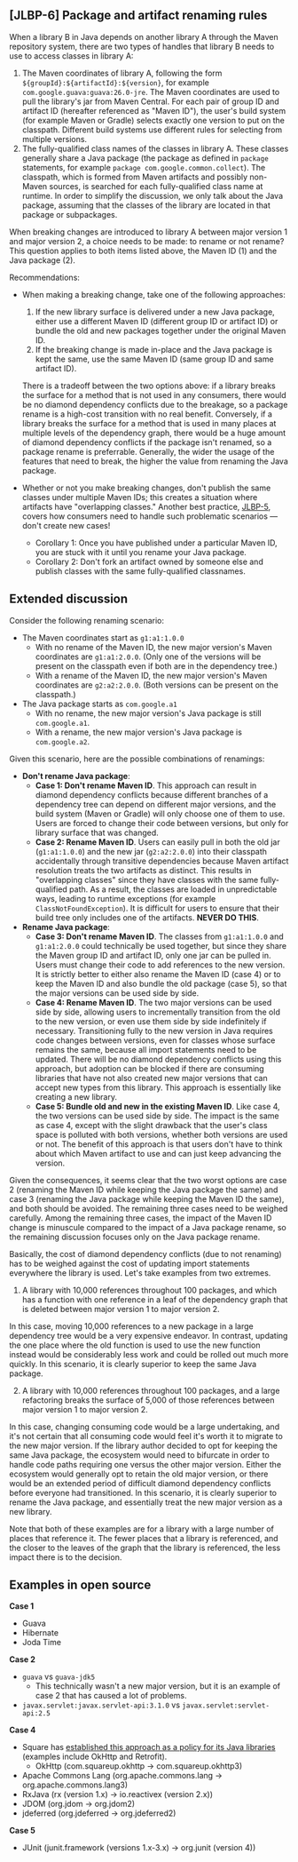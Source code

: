 [JLBP-6] Package and artifact renaming rules
--------------------------------------------

When a library B in Java depends on another library A through the Maven
repository system, there are two types of handles that library B needs to use to
access classes in library A:

1. The Maven coordinates of library A, following the form
   `${groupId}:${artifactId}:${version}`, for example
   `com.google.guava:guava:26.0-jre`. The Maven coordinates are used to pull the
   library's jar from Maven Central. For each pair of group ID and artifact ID
   (hereafter referenced as "Maven ID"), the user's build system (for example
   Maven or Gradle) selects exactly one version to put on
   the classpath. Different build systems use different rules for selecting
   from multiple versions.
2. The fully-qualified class names of the classes in library A. These classes
   generally share a Java package (the package as defined in `package`
   statements, for example `package com.google.common.collect`). The classpath,
   which is formed from Maven artifacts and possibly non-Maven sources, is
   searched for each fully-qualified class name at runtime. In order to simplify
   the discussion, we only talk about the Java package, assuming that the
   classes of the library are located in that package or subpackages.

When breaking changes are introduced to library A between major version 1 and
major version 2, a choice needs to be made: to rename or not rename? This
question applies to both items listed above, the Maven ID (1) and the Java
package (2).

Recommendations:

- When making a breaking change, take one of the following approaches:
  1. If the new library surface is delivered under a new Java package, either
     use a different Maven ID (different group ID or artifact ID) or bundle the
     old and new packages together under the original Maven ID.
  2. If the breaking change is made in-place and the Java package is kept the
     same, use the same Maven ID (same group ID and same artifact ID).

  There is a tradeoff between the two options above: if a library breaks the
  surface for a method that is not used in any consumers, there would be no
  diamond dependency conflicts due to the breakage, so a package rename is
  a high-cost transition with no real benefit. Conversely, if a library breaks the
  surface for a method that is used in many places at
  multiple levels of the dependency graph, there would be a huge amount of
  diamond dependency conflicts if the package isn't renamed, so a package
  rename is preferrable. Generally, the wider the usage of the features
  that need to break, the higher the value from renaming the Java package.
- Whether or not you make breaking changes, don't publish
  the same classes under multiple Maven IDs; this creates a situation where
  artifacts have "overlapping classes." Another best practice,
  [JLBP-5](JLBP-5.md), covers how consumers need to handle such problematic
  scenarios — don't create new cases!
  - Corollary 1: Once you have published under a particular Maven ID, you are
    stuck with it until you rename your Java package.
  - Corollary 2: Don't fork an artifact owned by someone else and publish
    classes with the same fully-qualified classnames.

Extended discussion
-------------------

Consider the following renaming scenario:

- The Maven coordinates start as `g1:a1:1.0.0`
  - With no rename of the Maven ID, the new major version's Maven coordinates
    are `g1:a1:2.0.0`. (Only one of the versions will be present on the
    classpath even if both are in the dependency tree.)
  - With a rename of the Maven ID, the new major version's Maven coordinates are
    `g2:a2:2.0.0`. (Both versions can be present on the classpath.)
- The Java package starts as `com.google.a1`
  - With no rename, the new major version's Java package is still
    `com.google.a1`.
  - With a rename, the new major version's Java package is `com.google.a2`.

Given this scenario, here are the possible combinations of renamings:

- **Don't rename Java package**:
  - **Case 1: Don't rename Maven ID**. This approach can result in diamond
    dependency conflicts because different branches of a dependency tree can
    depend on different major versions, and the build system (Maven or Gradle)
    will only choose one of them to use. Users are forced to change their code
    between versions, but only for library surface that was changed.
  - **Case 2: Rename Maven ID**. Users can easily pull in both the old jar
    (`g1:a1:1.0.0`) and the new jar (`g2:a2:2.0.0`) into their classpath
    accidentally through transitive dependencies because Maven artifact
    resolution treats the two artifacts as distinct.  This results in
    "overlapping classes" since they have classes with the same fully-qualified
    path. As a result, the classes are loaded in unpredictable ways, leading to
    runtime exceptions (for example `ClassNotFoundException`). It is difficult
    for users to ensure that their build tree only includes one of the
    artifacts. **NEVER DO THIS**.
- **Rename Java package**:
  - **Case 3: Don't rename Maven ID**. The classes from `g1:a1:1.0.0` and
    `g1:a1:2.0.0` could technically be used together, but since they share the
    Maven group ID and artifact ID, only one jar can be pulled in.
    Users must change their code to add references to the new version.
    It is strictly better to either also rename the Maven ID (case 4)
    or to keep the Maven ID and also bundle the old package (case 5), so that
    the major versions can be used side by side.
  - **Case 4: Rename Maven ID**. The two major versions can be used side by
    side, allowing users to incrementally transition from the old to the new
    version, or even use them side by side indefinitely if
    necessary. Transitioning fully to the new version in Java requires code
    changes between versions, even for classes whose surface remains the same,
    because all import statements need to be updated. There will be no diamond
    dependency conflicts using this approach, but adoption can be blocked if
    there are consuming libraries that have not also created new major versions
    that can accept new types from this library. This approach is essentially
    like creating a new library.
  - **Case 5: Bundle old and new in the existing Maven ID**. Like case 4, the
    two versions can be used side by side. The impact is the same as case 4,
    except with the slight drawback that the user's class space is polluted with
    both versions, whether both versions are used or not.
    The benefit of this approach is that users don't have to think about which
    Maven artifact to use and can just keep advancing the version.

Given the consequences, it seems clear that the two worst options are case 2
(renaming the Maven ID while keeping the Java package the same) and case 3
(renaming the Java package while keeping the Maven ID the same), and both should
be avoided. The remaining three cases need to be weighed carefully. Among the
remaining three cases, the impact of the Maven ID change is minuscule compared
to the impact of a Java package rename, so the remaining discussion focuses
only on the Java package rename.

Basically, the cost of diamond dependency conflicts (due to not renaming) has to
be weighed against the cost of updating import statements everywhere the library
is used. Let's take examples from two extremes.

1. A library with 10,000 references throughout 100 packages, and which has a
   function with one reference in a leaf of the dependency graph that is deleted
   between major version 1 to major version 2.

In this case, moving 10,000 references to a new package in a large dependency
tree would be a very expensive endeavor. In contrast, updating the one place
where the old function is used to use the new function instead would be
considerably less work and could be rolled out much more quickly. In this
scenario, it is clearly superior to keep the same Java package.

2. A library with 10,000 references throughout 100 packages, and a large
   refactoring breaks the surface of 5,000 of those references between major
   version 1 to major version 2.

In this case, changing consuming code would be a large undertaking, and it's not
certain that all consuming code would feel it's worth it to migrate to the new
major version. If the library author decided to opt for keeping the same Java
package, the ecosystem would need to bifurcate in order to handle code paths
requiring one versus the other major version. Either the ecosystem would
generally opt to retain the old major version, or there would be an extended
period of difficult diamond dependency conflicts before everyone had
transitioned. In this scenario, it is clearly superior to rename the Java
package, and essentially treat the new major version as a new library.

Note that both of these examples are for a library with a large number of places
that reference it. The fewer places that a library is referenced, and the closer
to the leaves of the graph that the library is referenced, the less impact there
is to the decision.

Examples in open source
-----------------------

**Case 1**
- Guava
- Hibernate
- Joda Time

**Case 2**
- `guava` vs `guava-jdk5`
  - This technically wasn't a new major version, but it is an example of case 2
    that has caused a lot of problems.
- `javax.servlet:javax.servlet-api:3.1.0` vs  `javax.servlet:servlet-api:2.5`

**Case 4**
- Square has [established this approach as a policy for its Java libraries](http://jakewharton.com/java-interoperability-policy-for-major-version-updates/)
  (examples include OkHttp and Retrofit).
  - OkHttp (com.squareup.okhttp -> com.squareup.okhttp3)
- Apache Commons Lang (org.apache.commons.lang -> org.apache.commons.lang3)
- RxJava (rx (version 1.x) -> io.reactivex (version 2.x))
- JDOM (org.jdom -> org.jdom2)
- jdeferred (org.jdeferred -> org.jdeferred2)

**Case 5**
- JUnit (junit.framework (versions 1.x-3.x) -> org.junit (version 4))
